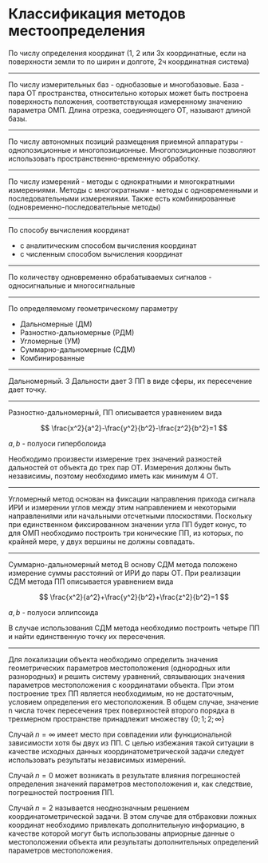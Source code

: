 # Классификация методов местоопределения

По числу определения координат (1, 2 или 3х координатные, если на поверхности земли то по ширин и долготе, 2ч координатная система)

---

По числу измерительных баз - однобазовые и многобазовые. База - пара ОТ пространства, относительно которых может быть построена поверхность положения, соответствующая измеренному значению параметра ОМП. Длина отрезка, соединяющего ОТ, называют длиной базы.

---

По числу автономных позиций размещения приемной аппаратуры - однопозиционные и многопозиционные. Многопозиционные позволяют использовать пространственно-временную обработку.

---

По числу измерений - методы с однократными и многократными измерениями. Методы с многократными - методы с одновременными и последовательными измерениями. Также есть комбинированные (одновременно-последовательные методы)

---

По способу вычисления координат
- с аналитическим способом вычисления координат
- с численным способом вычисления координат

---

По количеству одновременно обрабатываемых сигналов - односигнальные и многосигнальные

---

По определяемому геометрическому параметру
- Дальномерные (ДМ)
- Разностно-дальномерные (РДМ)
- Угломерные (УМ)
- Суммарно-дальномерные (СДМ)
- Комбинированные

---

Дальномерный. 3 Дальности дает 3 ПП в виде сферы, их пересечение дает точку.

---

Разностно-дальномерный, ПП описывается уравнением вида

$$
    \frac{x^2}{a^2}-\frac{y^2}{b^2}-\frac{z^2}{b^2}=1
$$

$a, b$ - полуоси гиперболоида

Необходимо произвести измерение трех значений разностей дальностей от объекта до трех пар ОТ. Измерения должны быть независимы, поэтому необходимо иметь как минимум 4 ОТ.

---

Угломерный метод основан на фиксации направления прихода сигнала ИРИ и измерении углов между этим направлением и некоторыми направлениями или начальными отсчетными плоскостями. Поскольку при единственном фиксированном значении угла ПП будет конус, то для ОМП необходимо построить три конические ПП, из которых, по крайней мере, у двух вершины не должны совпадать.

---

Суммарно-дальномерный метод
В основу СДМ метода положено измерение суммы расстояний от ИРИ до пары ОТ. При реализации СДМ метода ПП описывается уравнением вида

$$
    \frac{x^2}{a^2}+\frac{y^2}{b^2}+\frac{z^2}{b^2}=1
$$

$a, b$ - полуоси эллипсоида

В случае использования СДМ метода необходимо построить четыре ПП и найти единственную точку их пересечения.

---

Для локализации объекта необходимо определить значения геометрических параметров местоположения (однородных или разнородных) и решить систему уравнений, связывающих значения параметров местоположения с координатами объекта. При этом построение трех ПП является необходимым, но не достаточным, условием определения его местоположения. В общем случае, значение n числа точек пересечения трех поверхностей второго порядка в трехмерном пространстве принадлежит
множеству $\{0;1;2;\infty\}$

Случай $n = \infty$ имеет место при совпадении или функциональной зависимости хотя бы двух из ПП. С целью избежания такой ситуации в качестве исходных данных координатометрической задачи следует использовать результаты независимых измерений.

Случай $n=0$ может возникать в результате влияния погрешностей определения значений параметров местоположения и, как следствие, погрешностей построения ПП.

Случай $n=2$ называется неоднозначным решением координатометрической задачи. В этом случае для отбраковки ложных координат необходимо привлекать дополнительную информацию, в качестве которой могут быть использованы априорные данные о местоположении объекта или результаты дополнительных определений параметров местоположения.
